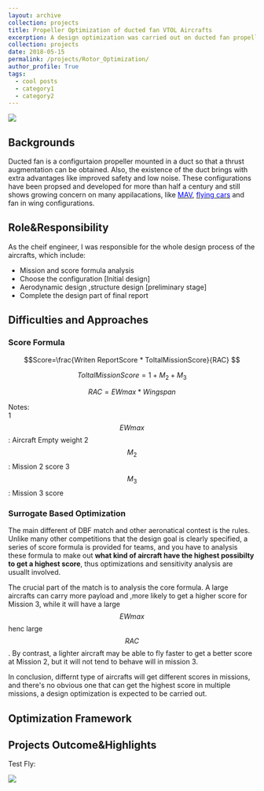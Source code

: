 ```yaml
---
layout: archive
collection: projects
title: Propeller Optimization of ducted fan VTOL Aircrafts 
excerption: A design optimization was carried out on ducted fan propellers, chord and twist distribution was parametrized by quadratic spline method. An optimization problem was formulated to find a better hovering efficiency such that the thrust was constriant. The analysis was carried out by Computational Fluild Dynamics with the help of Kirging surrogate based optimization method. The output propeller and newly designed energy system could carry the UAV to fly above 4000 m elevation
collection: projects
date: 2018-05-15
permalink: /projects/Rotor_Optimization/
author_profile: True
tags:
  - cool posts
  - category1
  - category2
---
```



![](https://github.com/TsingQAQ/TsingQAQ.github.io/blob/master/images/PyADAO/gitmap.png?raw=true)

## Backgrounds

Ducted fan is a configurtaion propeller mounted in a duct so that a thrust augmentation can be obtained. Also, the existence of the duct brings with extra advantages like improved safety and low noise. These configurations have been propsed and developed for more than half a century and still shows growing concern on many appilacations, like <a href="https://en.wikipedia.org/wiki/Micro_air_vehicle"><font color="blue">MAV</font></a>, <a href="https://en.wikipedia.org/wiki/Flying_car"><font color="blue">flying cars</font></a> and fan in wing configurations.
  


## Role&Responsibility
As the cheif engineer, I was responsible for the whole design process of the aircrafts, which include:
* Mission and score formula analysis 
* Choose the configuration [Initial design]
* Aerodynamic design ,structure design [preliminary stage]
* Complete the design part of final report

## Difficulties and Approaches

### Score Formula

$$Score=\frac{Writen ReportScore *  ToltalMissionScore}{RAC} $$

$$ToltalMissionScore=1 + M_2 + M_3$$

$$RAC=EWmax * Wingspan$$

Notes:                 
1 $$EWmax$$: Aircraft Empty weight
2 $$M_2$$: Mission 2 score
3 $$M_3$$: Mission 3 score

### Surrogate Based Optimization
The main different of DBF match and other aeronatical contest is the rules. Unlike many other competitions that the design goal is clearly specified, a series of score formula is provided for teams, and you have to analysis these formula to make out **what kind of aircraft have the highest possibilty to get a highest score**, thus optimizations and sensitivity analysis are usuallt involved.

The crucial part of the match is to analysis the core formula. A large aircrafts can carry more payload and ,more likely to get a higher score for Mission 3, while it will have a large $$EWmax$$ henc large $$RAC$$. By contrast, a lighter aircraft may be able to fly faster to get a better score at Mission 2, but it will not tend to behave will in mission 3. 

In conclusion, differnt type of aircrafts will get different scores in missions, and there's no obvious one that can get the highest score in multiple missions, a design optimization is expected to be carried out.


## Optimization Framework



## Projects Outcome&Highlights
Test Fly:

![](https://github.com/TsingQAQ/TsingQAQ.github.io/blob/master/images/AIAA_DBF/P1.png?raw=true)
